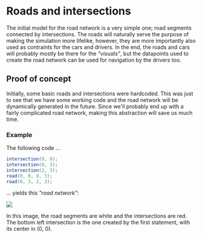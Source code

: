 # Roads and intersections
The initial model for the road network is a very simple one; road segments connected by intersections. The roads will naturally serve the purpose of making the simulation more lifelike, however, they are more importantly also used as contraints for the cars and drivers. In the end, the roads and cars will probably mostly be there for the _"visuals"_, but the datapoints used to create the road network can be used for navigation by the drivers too.

## Proof of concept
Initially, some basic roads and intersections were hardcoded. This was just to see that we have some working code and the road network will be dynamically generated in the future. Since we'll probably end up with a fairly complicated road network, making this abstraction will save us much time.

### Example
The following code ...

```csharp
intersection(0, 0);
intersection(0, 3);
intersection(2, 3);
road(0, 0, 0, 3);
road(0, 3, 2, 3);
```
... yields this _"road network"_:

<img src="/images/road1.png">

In this image, the road segments are white and the intersections are red.  
The bottom left intersection is the one created by the first statement, with its center in (0, 0).
